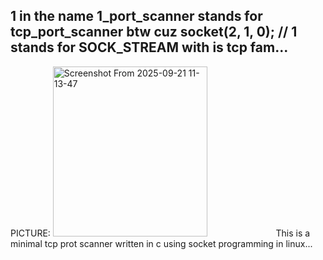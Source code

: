 1 in the name 1_port_scanner stands for tcp_port_scanner btw cuz socket(2, 1, 0); // 1 stands for SOCK_STREAM with is tcp fam...
-
PICTURE:
<img width="70%" height="272" alt="Screenshot From 2025-09-21 11-13-47" src="https://github.com/user-attachments/assets/b4c151a4-281f-4777-9f94-a5fb54bdf52f" />
This is a minimal tcp prot scanner written in c using socket programming in linux...
